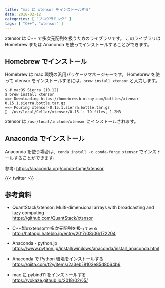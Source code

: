 ```yaml
---
title: "mac に xtensor をインストールする"
date: 2018-02-12
categories: [ "プログラミング" ]
tags: [ "C++", "xtensor" ]
---
```


xtensor は C++ で多次元配列を扱うためのライブラリです。
このライブラリは Homebrew または Anaconda を使ってインストールすることができます。

## Homebrew でインストール

Homebrew は mac 環境の汎用パッケージマネージャーです。 Homebrew を使って xtensor をインストールするには、`brew install xtensor` と入力します。

```console
$ # macOS Sierra (10.12)
$ brew install xtensor
==> Downloading https://homebrew.bintray.com/bottles/xtensor-0.15.1.sierra.bottle.tar.gz
==> Pouring xtensor-0.15.1.sierra.bottle.tar.gz
🍺  /usr/local/Cellar/xtensor/0.15.1: 79 files, 1.2MB
```

xtensor は `/usr/local/include/xtensor` にインストールされます。

## Anaconda でインストール

Anaconda を使う場合は、`conda install -c conda-forge xtensor` でインストールすることができます。

参考: <span style="word-break: break-all;">https://anaconda.org/conda-forge/xtensor</span>

{{< twitter >}}

## 参考資料
- QuantStack/xtensor: Multi-dimensional arrays with broadcasting and lazy computing<br />
  <span style="word-break: break-all;">
  https://github.com/QuantStack/xtensor
  </span>

- C++製のxtensorで多次元配列を扱ってみる<br />
  <span style="word-break: break-all;">
  http://hatappi.hateblo.jp/entry/2017/08/06/172204
  </span>

- Anaconda - python.jp<br />
  <span style="word-break: break-all;">
  https://www.python.jp/install/windows/anaconda/install_anaconda.html
  </span>

- Anaconda で Python 環境をインストールする<br />
  <span style="word-break: break-all;">
  https://qiita.com/t2y/items/2a3eb58103e85d8064b6
  </span>

- mac に pybind11 をインストールする<br />
  <span style="word-break: break-all;">
  https://yokaze.github.io/2018/02/05/
  </span>

